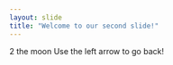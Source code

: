 ```yaml
---
layout: slide
title: "Welcome to our second slide!"
---
```

2 the moon
Use the left arrow to go back!
